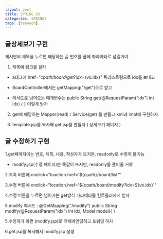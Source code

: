 ```yaml
---
layout: post
title: SPRING 03
categories: SPRING2
tags: [taeyeon]
---
```


## 글상세보기 구현

게시판의 제목을 누르면 해당하는 글 번호를 폼에 파라메타로 넘길거야

1. 제목에 링크를 걸자

- a태그에 href="${cpath}/board/get?idx=${vo.idx}" 쿼리스트링으로 idx를 보내고

- BoardController에서는 getMappng("/get")으로 받고

- 메서드로 넘어오는 매개변수는 public String get(@RequestParam("idx") int idx) { } 이렇게 받자

2. get에 해당하는 Mapper(read) / Service(get) 를 만들고 xml과 Impl에 구현하자

3. template.jsp를 복사해 get.jsp를 만들자 ( 상세보기 페이지 )


## 글 수정하기 구현

1.get페이지에는 번호, 제목, 내용, 작성자가 뜨지만, readonly로 수정이 불가능

- modify.jsp(수정 페이지)는 똑같이 뜨지만, readonly를 풀어줄 거야

2.목록 버튼에 onclick="loaction.href='${cpath}/board/list'"

3.수정 버튼에 onclick="location.href='${cpath/board/modify?idx=${vo.idx}'"

4.수정 버튼을 누르면 넘어가는 get방식 파라메타를 컨트롤러에서 받자

5.modify 메서드 : @GetMapping("/modify") public String modify(@RequestParam("idx") int idx, Model model){ }

5.수정하기 화면 (modify.jsp)로 객체바인딩하고 포워딩 하자

6.get.jsp를 복사해서 modify.jsp 생성

